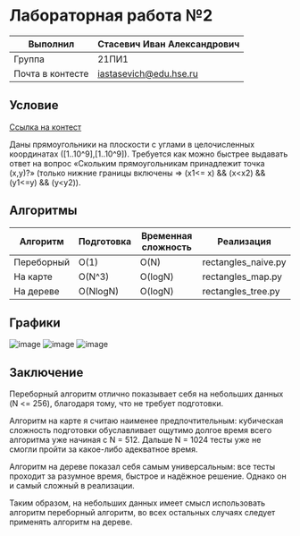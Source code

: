 # Лабораторная работа №2

| Выполнил | Стасевич Иван Александрович |
| ------------- | ------------- |
| Группа  | 21ПИ1  |
| Почта в контесте  | iastasevich@edu.hse.ru  |

## Условие
[Ссылка на контест](https://contest.yandex.ru/contest/47517/problems/)  

Даны прямоугольники на плоскости с углами в целочисленных координатах ([1..10^9],[1..10^9]).
Требуется как можно быстрее выдавать ответ на вопрос «Скольким прямоугольникам принадлежит точка (x,y)?» (только нижние границы включены => (x1<= x) && (x<x2) && (y1<=y) && (y<y2)).


## Алгоритмы

| Алгоритм  | Подготовка  | Временная сложность  |  Реализация
| ------------- | ------------- | ------------- | ------------- |
| Переборный  | O(1)  | O(N)  | rectangles_naive.py  |
| На карте  | O(N^3)  | O(logN) | rectangles_map.py  |
| На дереве  | O(NlogN)  |  O(logN) | rectangles_tree.py  |

## Графики

![image](https://user-images.githubusercontent.com/22497421/236197095-878935ca-8f97-441f-9ef7-1d57ab15b001.png)
![image](https://user-images.githubusercontent.com/22497421/236197156-66b73ebd-390e-4d38-b10e-b2d866981d10.png)
![image](https://user-images.githubusercontent.com/22497421/236197185-2c67d2eb-56cf-4dbf-ab80-39c2002711ae.png)


## Заключение

Переборный алгоритм отлично показывает себя на небольших данных (N <= 256), благодаря тому, что не требует подготовки.

Алгоритм на карте я считаю наименее предпочтительным: кубическая сложность подготовки обуславливает ощутимо долгое время всего алгоритма уже начиная с N = 512. Дальше N = 1024 тесты уже не смогли пройти за какое-либо адекватное время.

Алгоритм на дереве показал себя самым универсальным: все тесты проходит за разумное время, быстрое и надёжное решение. Однако он и самый сложный в реализации.

Таким образом, на небольших данных имеет смысл использовать алгоритм переборный алгоритм, во всех остальных случаях следует применять алгоритм на дереве.
